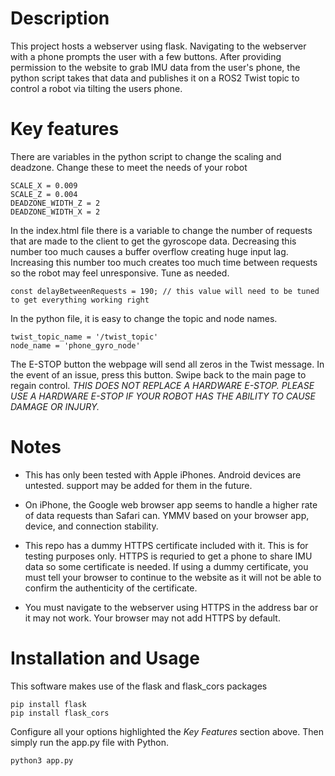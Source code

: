 # Description

This project hosts a webserver using flask. Navigating to the webserver with a phone prompts the user with a few buttons. After providing permission to the website to grab IMU data from the user's phone, the python script takes that data and publishes it on a ROS2 Twist topic to control a robot via tilting the users phone.

# Key features

There are variables in the python script to change the scaling and deadzone. Change these to meet the needs of your robot

    SCALE_X = 0.009
    SCALE_Z = 0.004
    DEADZONE_WIDTH_Z = 2
    DEADZONE_WIDTH_X = 2

In the index.html file there is a variable to change the number of requests that are made to the client to get the gyroscope data. Decreasing this number too much causes a buffer overflow creating huge input lag. Increasing this number too much creates too much time between requests so the robot may feel unresponsive. Tune as needed.

    const delayBetweenRequests = 190; // this value will need to be tuned to get everything working right

In the python file, it is easy to change the topic and node names.

    twist_topic_name = '/twist_topic'
    node_name = 'phone_gyro_node'

The E-STOP button the webpage will send all zeros in the Twist message. In the event of an issue, press this button. Swipe back to the main page to regain control. *THIS DOES NOT REPLACE A HARDWARE E-STOP. PLEASE USE A HARDWARE E-STOP IF YOUR ROBOT HAS THE ABILITY TO CAUSE DAMAGE OR INJURY.*

# Notes

* This has only been tested with Apple iPhones. Android devices are untested. support may be added for them in the future.

* On iPhone, the Google web browser app seems to handle a higher rate of data requests than Safari can. YMMV based on your browser app, device, and connection stability.

* This repo has a dummy HTTPS certificate included with it. This is for testing purposes only. HTTPS is requried to get a phone to share IMU data so some certificate is needed. If using a dummy certificate, you must tell your browser to continue to the website as it will not be able to confirm the authenticity of the certificate. 

* You must navigate to the webserver using HTTPS in the address bar or it may not work. Your browser may not add HTTPS by default.

# Installation and Usage

This software makes use of the flask and flask_cors packages

    pip install flask
    pip install flask_cors

Configure all your options highlighted the *Key Features* section above. Then simply run the app.py file with Python.

    python3 app.py


